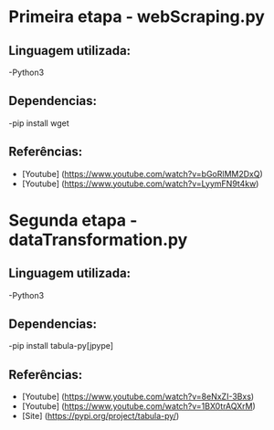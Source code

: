 # Primeira etapa - webScraping.py

## Linguagem utilizada:

-Python3

## Dependencias:

-pip install wget

## Referências:

- [Youtube] (https://www.youtube.com/watch?v=bGoRlMM2DxQ)
- [Youtube] (https://www.youtube.com/watch?v=LyymFN9t4kw)

#

# Segunda etapa - dataTransformation.py

## Linguagem utilizada:

-Python3

## Dependencias:

-pip install tabula-py[jpype]

## Referências:

- [Youtube] (https://www.youtube.com/watch?v=8eNxZI-3Bxs)
- [Youtube] (https://www.youtube.com/watch?v=1BX0trAQXrM)
- [Site] (https://pypi.org/project/tabula-py/)

#
